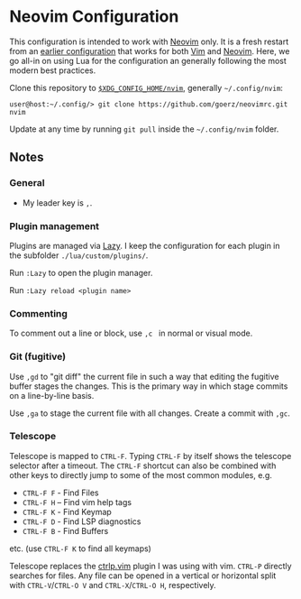 # Neovim Configuration

This configuration is intended to work with [Neovim][] only. It is a fresh
restart from an [earlier configuration](https://github.com/goerz/vimrc) that
works for both [Vim][] and [Neovim][]. Here, we go all-in on using Lua for the
configuration an generally following the most modern best practices.

Clone this repository to
[`$XDG_CONFIG_HOME/nvim`](https://neovim.io/doc/user/nvim.html#nvim-from-vim),
generally `~/.config/nvim`:

    user@host:~/.config/> git clone https://github.com/goerz/neovimrc.git nvim

Update at any time by running `git pull` inside the `~/.config/nvim` folder.

[Vim]: http://www.vim.org
[Neovim]: https://neovim.io


## Notes


### General

* My leader key is `,`.


### Plugin management

Plugins are managed via [Lazy](https://github.com/folke/lazy.nvim). I keep the
configuration for each plugin in the subfolder `./lua/custom/plugins/`.

Run `:Lazy` to open the plugin manager.

Run `:Lazy reload <plugin name>`


### Commenting

To comment out a line or block, use `,c ` in normal or visual mode.


### Git (fugitive)

Use `,gd` to "git diff" the current file in such a way that editing the fugitive buffer stages the changes. This is the primary way in which stage commits on a line-by-line basis.

Use `,ga` to stage the current file with all changes. Create a commit with `,gc`.


### Telescope

Telescope is mapped to `CTRL-F`. Typing `CTRL-F` by itself shows the telescope selector after a timeout. The `CTRL-F` shortcut can also be combined with other keys to directly jump to some of the most common modules, e.g.

* `CTRL-F F` - Find Files
* `CTRL-F H` – Find vim help tags
* `CTRL-F K` - Find Keymap
* `CTRL-F D` - Find LSP diagnostics
* `CTRL-F B` - Find Buffers

etc. (use `CTRL-F K` to find all keymaps)

Telescope replaces the [ctrlp.vim](https://github.com/kien/ctrlp.vim) plugin I was using with vim. `CTRL-P` directly searches for files. Any file can be opened in a vertical or horizontal split with `CTRL-V`/`CTRL-O V` and `CTRL-X`/`CTRL-O H`, respectively.
